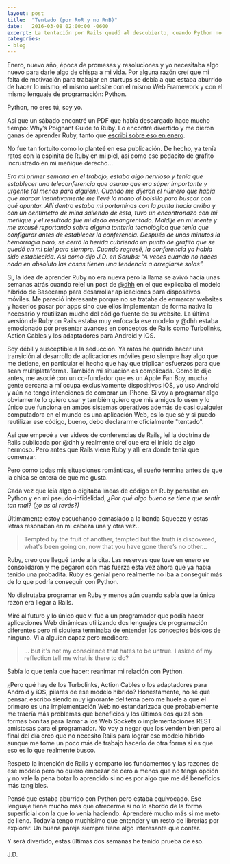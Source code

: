 ```yaml
---
layout: post
title:  "Tentado (por RoR y no RnB)"
date:   2016-03-08 02:00:00 -0600
excerpt: La tentación por Rails quedó al descubierto, cuando Python no está pierdo momentum (o algo).
categories:
- blog
---
```


Enero, nuevo año, época de promesas y resoluciones y yo necesitaba algo nuevo para darle algo de chispa a mi vida. Por alguna razón creí que mi falta de motivación para trabajar en startups se debía a que estaba aburrido de hacer lo mismo, el mismo website con el mismo Web Framework y con el mismo lenguaje de programación: Python. 

Python, no eres tú, soy yo.

Así que un sábado encontré un PDF que había descargado hace mucho tiempo: Why’s Poignant Guide to Ruby. Lo encontré divertido y me dieron ganas de aprender Ruby, tanto que [escribí sobre eso en enero][lnk-to-post].

No fue tan fortuito como lo planteé en esa publicación. De hecho, ya tenía ratos con la espinita de Ruby en mi piel, así como ese pedacito de grafito incrustrado en mi meñique derecho...

*Era mi primer semana en el trabajo, estaba algo nervioso y tenía que establecer una teleconferencia que asumo que era súper importante y urgente (al menos para alguien). Cuando me dijeron el número que había que marcar instintivamente me llevé la mano al bolsillo para buscar con qué apuntar. Allí dentro estaba mi portaminas con la punta hacia arriba y con un centímetro de mina saliendo de esta, tuvo un encontronazo con mi meñique y el resultado fue mi dedo ensangrentado. Maldije en mi mente y me excusé reportando sobre alguna tontería tecnológica que tenía que configurar antes de establecer la conferencia. Después de unos minutos la hemorragia paró, se cerró la herida cubriendo un punto de grafito que se quedó en mi piel para siempre. Cuando regresé, la conferencia ya había sido establecida. Así como dijo J.D. en Scrubs: “A veces cuando no haces nada en absoluto las cosas tienen una tendencia a arreglarse solas”.*

Sí, la idea de aprender Ruby no era nueva pero la llama se avivó hacía unas semanas atrás cuando releí un post de [@dhh][dhh] en el que explicaba el modelo híbrido de Basecamp para desarrollar aplicaciones para dispositivos móviles. Me pareció interesante porque no se trataba de enmarcar websites y hacerlos pasar por apps sino que ellos implementan de forma nativa lo necesario y reutilizan mucho del código fuente de su website. La última versión de Ruby on Rails estaba muy enfocada ese modelo y @dhh estaba emocionado por presentar avances en conceptos de Rails como Turbolinks, Action Cables y los adaptadores para Android y iOS.

Soy débil y susceptible a la seducción. Ya ratos he querido hacer una transición al desarrollo de aplicaciones móviles pero siempre hay algo que me detiene, en particular el hecho que hay que triplicar esfuerzos para que sean multiplataforma. También mi situación es complicada. Como lo dije antes, me asocié con un co-fundador que es un Apple Fan Boy, mucha gente cercana a mí ocupa exclusivamente dispositivos iOS, yo uso Android y aún no tengo intenciones de comprar un iPhone. Si voy a programar algo obviamente lo quiero usar y también quiero que mis amigos lo usen y lo único que funciona en ambos sistemas operativos además de casi cualquier computadora en el mundo es una aplicación Web, es lo que sé y si puedo reutilizar ese código, bueno, debo declararme oficialmente "tentado".

Así que empecé a ver videos de conferencias de Rails, leí la doctrina de Rails publicada por @dhh y realmente creí que era el inicio de algo hermoso. Pero antes que Rails viene Ruby y allí era donde tenía que comenzar.

Pero como todas mis situaciones románticas, el sueño termina antes de que la chica se entera de que me gusta.

Cada vez que leía algo o digitaba líneas de código en Ruby pensaba en Python y en mi pseudo-infidelidad, *¿Por qué algo bueno se tiene que sentir tan mal? (¿o es al revés?)*

Últimamente estoy escuchando demasiado a la banda Squeeze y estas letras resonaban en mi cabeza una y otra vez..

> Tempted by the fruit of another, tempted but the truth is discovered, what's been going on, now that you have gone there’s no other…

Ruby, creo que llegué tarde a la cita. Las reservas que tuve en enero se consolidaron y me pegaron con más fuerza esta vez ahora que ya había tenido una probadita. Ruby es genial pero realmente no iba a conseguir más de lo que podría conseguir con Python. 

No disfrutaba programar en Ruby y menos aún cuando sabía que la única razón era llegar a Rails.

Miré al futuro y lo único que vi fue a un programador que podía hacer aplicaciones Web dinámicas utilizando dos lenguajes de programación diferentes pero ni siquiera terminaba de entender los conceptos básicos de ninguno. Vi a alguien capaz pero mediocre. 

> ... but it's not my conscience that hates to be untrue. I asked of my reflection tell me what is there to do?

Sabía lo que tenía que hacer: reanimar mi relación con Python.

¿Pero qué hay de los Turbolinks, Action Cables o los adaptadores para Android y iOS, pilares de ese modelo híbrido? Honestamente, no sé qué pensar, escribo siendo muy ignorante del tema pero me huele a que el primero es una implementación Web no estandarizada que probablemente me traería más problemas que beneficios y los últimos dos quizá son formas bonitas para llamar a los Web Sockets o implementaciones REST amistosas para el programador. No voy a negar que los venden bien pero al final del día creo que no necesito Rails para lograr ese modelo híbrido aunque me tome un poco más de trabajo hacerlo de otra forma si es que eso es lo que realmente busco.

Respeto la intención de Rails y comparto los fundamentos y las razones de ese modelo pero no quiero empezar de cero a menos que no tenga opción y no vale la pena botar lo aprendido si no es por algo que me dé beneficios más tangibles.

Pensé que estaba aburrido con Python pero estaba equivocado. Ese lenguaje tiene mucho más que ofrecerme si no lo abordo de la forma superficial con la que lo venía haciendo. Aprenderé mucho más si me meto de lleno. Todavía tengo muchísimo que entender y un resto de librerías por explorar. Un buena pareja siempre tiene algo interesante que contar.

Y será divertido, estas últimas dos semanas he tenido prueba de eso.

J.D.

[lnk-to-post]:http://www.jdzarate.com/blog/2016/01/12/python-ruby-y-super-poderes.html
[dhh]:https://www.twitter.com/dhh
